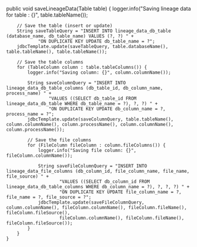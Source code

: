 public void saveLineageData(Table table) {
        logger.info("Saving lineage data for table : {}", table.tableName());

        // Save the table (insert or update)
        String saveTableQuery = "INSERT INTO lineage_data_db_table (database_name, db_table_name) VALUES (?, ?) " +
                "ON DUPLICATE KEY UPDATE db_table_name = ?";
        jdbcTemplate.update(saveTableQuery, table.databaseName(), table.tableName(), table.tableName());

        // Save the table columns
        for (TableColumn column : table.tableColumns()) {
            logger.info("Saving column: {}", column.columnName());

            String saveColumnQuery = "INSERT INTO lineage_data_db_table_columns (db_table_id, db_column_name, process_name) " +
                    "VALUES ((SELECT db_table_id FROM lineage_data_db_table WHERE db_table_name = ?), ?, ?) " +
                    "ON DUPLICATE KEY UPDATE db_column_name = ?, process_name = ?";
            jdbcTemplate.update(saveColumnQuery, table.tableName(), column.columnName(), column.processName(), column.columnName(), column.processName());

            // Save the file columns
            for (FileColumn fileColumn : column.fileColumns()) {
                logger.info("Saving file column: {}", fileColumn.columnName());

                String saveFileColumnQuery = "INSERT INTO lineage_data_file_columns (db_column_id, file_column_name, file_name, file_source) " +
                        "VALUES ((SELECT db_column_id FROM lineage_data_db_table_columns WHERE db_column_name = ?), ?, ?, ?) " +
                        "ON DUPLICATE KEY UPDATE file_column_name = ?, file_name = ?, file_source = ?";
                jdbcTemplate.update(saveFileColumnQuery, column.columnName(), fileColumn.columnName(), fileColumn.fileName(), fileColumn.fileSource(),
                        fileColumn.columnName(), fileColumn.fileName(), fileColumn.fileSource());
            }
        }
    }

